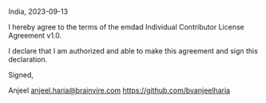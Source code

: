 India, 2023-09-13

I hereby agree to the terms of the emdad Individual Contributor License
Agreement v1.0.

I declare that I am authorized and able to make this agreement and sign this
declaration.

Signed,

Anjeel anjeel.haria@brainvire.com https://github.com/bvanjeelharia
